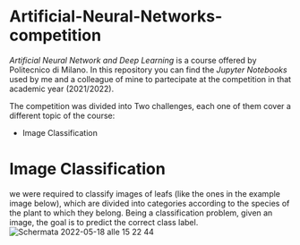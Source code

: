 # Artificial-Neural-Networks-competition
*Artificial Neural Network and Deep Learning* is a course offered by Politecnico di Milano. In this repository you can find the *Jupyter Notebooks* used by me and a colleague of mine to partecipate at the competition in that academic year (2021/2022).

The competition was divided into Two challenges, each one of them cover a different topic of the course:
 - Image Classification




 
# Image Classification
we were required to classify images of leafs (like the ones in the example image below), which are divided into categories according to the species of the plant to which they belong. Being a classification problem, given an image, the goal is to predict the correct class label.
![Schermata 2022-05-18 alle 15 22 44](https://user-images.githubusercontent.com/48360582/169048893-ed1d38c6-ffd0-4f96-ae6f-ca36aedea0e0.png)
